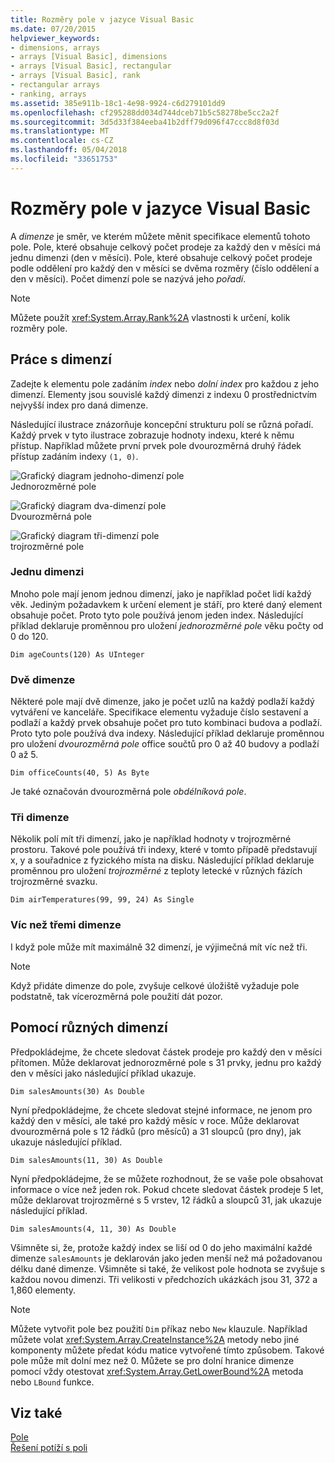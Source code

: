 ```yaml
---
title: Rozměry pole v jazyce Visual Basic
ms.date: 07/20/2015
helpviewer_keywords:
- dimensions, arrays
- arrays [Visual Basic], dimensions
- arrays [Visual Basic], rectangular
- arrays [Visual Basic], rank
- rectangular arrays
- ranking, arrays
ms.assetid: 385e911b-18c1-4e98-9924-c6d279101dd9
ms.openlocfilehash: cf295288dd034d744dceb71b5c58278be5cc2a2f
ms.sourcegitcommit: 3d5d33f384eeba41b2dff79d096f47ccc8d8f03d
ms.translationtype: MT
ms.contentlocale: cs-CZ
ms.lasthandoff: 05/04/2018
ms.locfileid: "33651753"
---
```

# <a name="array-dimensions-in-visual-basic"></a>Rozměry pole v jazyce Visual Basic
A *dimenze* je směr, ve kterém můžete měnit specifikace elementů tohoto pole. Pole, které obsahuje celkový počet prodeje za každý den v měsíci má jednu dimenzi (den v měsíci). Pole, které obsahuje celkový počet prodeje podle oddělení pro každý den v měsíci se dvěma rozměry (číslo oddělení a den v měsíci). Počet dimenzí pole se nazývá jeho *pořadí*.  
  
> [!NOTE]
>  Můžete použít <xref:System.Array.Rank%2A> vlastnosti k určení, kolik rozměry pole.  
  
## <a name="working-with-dimensions"></a>Práce s dimenzí  
 Zadejte k elementu pole zadáním *index* nebo *dolní index* pro každou z jeho dimenzí. Elementy jsou souvislé každý dimenzi z indexu 0 prostřednictvím nejvyšší index pro daná dimenze.  
  
 Následující ilustrace znázorňuje koncepční strukturu polí se různá pořadí. Každý prvek v tyto ilustrace zobrazuje hodnoty indexu, které k němu přístup. Například můžete první prvek pole dvourozměrná druhý řádek přístup zadáním indexy `(1, 0)`.  
  
 ![Grafický diagram jednoho&#45;dimenzí pole](../../../../visual-basic/programming-guide/language-features/arrays/media/arrayexdimone.gif "ArrayExDimOne")  
Jednorozměrné pole  
  
 ![Grafický diagram dva&#45;dimenzí pole](../../../../visual-basic/programming-guide/language-features/arrays/media/arrayexdimtwo.gif "ArrayExDimTwo")  
Dvourozměrná pole  
  
 ![Grafický diagram tři&#45;dimenzí pole](../../../../visual-basic/programming-guide/language-features/arrays/media/arrayexdimthree.gif "ArrayExDimThree")  
trojrozměrné pole  
  
### <a name="one-dimension"></a>Jednu dimenzi  
 Mnoho pole mají jenom jednou dimenzí, jako je například počet lidí každý věk. Jediným požadavkem k určení element je stáří, pro které daný element obsahuje počet. Proto tyto pole používá jenom jeden index. Následující příklad deklaruje proměnnou pro uložení *jednorozměrné pole* věku počty od 0 do 120.  
  
```  
Dim ageCounts(120) As UInteger  
```  
  
### <a name="two-dimensions"></a>Dvě dimenze  
 Některé pole mají dvě dimenze, jako je počet uzlů na každý podlaží každý vytváření ve kanceláře. Specifikace elementu vyžaduje číslo sestavení a podlaží a každý prvek obsahuje počet pro tuto kombinaci budova a podlaží. Proto tyto pole používá dva indexy. Následující příklad deklaruje proměnnou pro uložení *dvourozměrná pole* office součtů pro 0 až 40 budovy a podlaží 0 až 5.  
  
```  
Dim officeCounts(40, 5) As Byte  
```  
  
 Je také označován dvourozměrná pole *obdélníková pole*.  
  
### <a name="three-dimensions"></a>Tři dimenze  
 Několik polí mít tři dimenzí, jako je například hodnoty v trojrozměrné prostoru. Takové pole používá tři indexy, které v tomto případě představují x, y a souřadnice z fyzického místa na disku. Následující příklad deklaruje proměnnou pro uložení *trojrozměrné* z teploty letecké v různých fázích trojrozměrné svazku.  
  
```  
Dim airTemperatures(99, 99, 24) As Single  
```  
  
### <a name="more-than-three-dimensions"></a>Víc než třemi dimenze  
 I když pole může mít maximálně 32 dimenzí, je výjimečná mít víc než tři.  
  
> [!NOTE]
>  Když přidáte dimenze do pole, zvyšuje celkové úložiště vyžaduje pole podstatně, tak vícerozměrná pole použití dát pozor.  
  
## <a name="using-different-dimensions"></a>Pomocí různých dimenzí  
 Předpokládejme, že chcete sledovat částek prodeje pro každý den v měsíci přítomen. Může deklarovat jednorozměrné pole s 31 prvky, jednu pro každý den v měsíci jako následující příklad ukazuje.  
  
```  
Dim salesAmounts(30) As Double  
```  
  
 Nyní předpokládejme, že chcete sledovat stejné informace, ne jenom pro každý den v měsíci, ale také pro každý měsíc v roce. Může deklarovat dvourozměrná pole s 12 řádků (pro měsíců) a 31 sloupců (pro dny), jak ukazuje následující příklad.  
  
```  
Dim salesAmounts(11, 30) As Double  
```  
  
 Nyní předpokládejme, že se můžete rozhodnout, že se vaše pole obsahovat informace o více než jeden rok. Pokud chcete sledovat částek prodeje 5 let, může deklarovat trojrozměrné s 5 vrstev, 12 řádků a sloupců 31, jak ukazuje následující příklad.  
  
```  
Dim salesAmounts(4, 11, 30) As Double  
```  
  
 Všimněte si, že, protože každý index se liší od 0 do jeho maximální každé dimenze `salesAmounts` je deklarován jako jeden menší než má požadovanou délku dané dimenze. Všimněte si také, že velikost pole hodnota se zvyšuje s každou novou dimenzi. Tři velikosti v předchozích ukázkách jsou 31, 372 a 1,860 elementy.  
  
> [!NOTE]
>  Můžete vytvořit pole bez použití `Dim` příkaz nebo `New` klauzule. Například můžete volat <xref:System.Array.CreateInstance%2A> metody nebo jiné komponenty můžete předat kódu matice vytvořené tímto způsobem. Takové pole může mít dolní mez než 0. Můžete se pro dolní hranice dimenze pomocí vždy otestovat <xref:System.Array.GetLowerBound%2A> metoda nebo `LBound` funkce.  
  
## <a name="see-also"></a>Viz také  
 [Pole](../../../../visual-basic/programming-guide/language-features/arrays/index.md)  
 [Řešení potíží s poli](../../../../visual-basic/programming-guide/language-features/arrays/troubleshooting-arrays.md)
